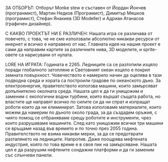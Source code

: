 ЗА ОТБОРЪТ:
Отборът Monke stew е съставен от Йордан Йончев (програнмист), Мартин Недков (Програмист), Димитър Мяшков (програмист), Стефан Янакиев (3D Modeller) и Адриан Атанасов (графичен дизайнер). 

С КАКВО ПРОЕКТЪТ НИ Е РАЗЛИЧЕН:
Нашата игра се различава от повечето, с това, че не сме използвали абсолютно никакви ресурси от инернет и всичко е направено от нас. Главната идея на нашия проект е сами да направим картите за различните нива,
3D моделите, и sprite-овете са нарисувани от нулата.

LORE НА ИГРАТА:
Годината е 2265. Ледниците са се разтопили изцяло поради глобалното затопляне и Световният океан изцяло е покрил земната повърхност. Човечеството е намерило начин да оцелява в тази подводна среда и хората са построили градове по океанското дъно. За електроенергия, правителството използва машини, които замърсяват допълнително околната среда. Нашата цел е да ги унищожим и заменим с екологични водни турбини, които вършат същата работа, но властите ще направят всичко по силите си да ни спрат и изпращат роботи които да ни елиминират. Затова използваме материалите, които можем да намерим по дъното около града, за да създадем оръжия, с чиято помощ се отбраняваме срещу роботите и инструменти, чрез които разрушаваме машините. След като унищожим всички три машини се връщаме назад във времето и по точно през 2055 година. Правителството не взима никакви мерки, за да се предотврати разтапянето на ледниците. Напротив. Даже поощрява мефтената индустрия, която по това време е в своя пик на замърсяване. Нашата цел е да разрушим нефтените сондажни платформи и да ги заменим със слънчеви панели.

